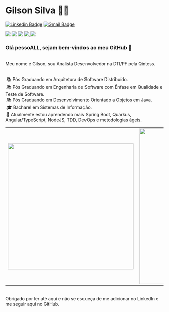 # Gilson Silva :man_technologist:

[![Linkedin Badge](https://img.shields.io/badge/-LinkedIn-blue?style=flat-square&logo=Linkedin&logoColor=white&link=https://www.linkedin.com/in/gilsoncostadasilva/)](https://www.linkedin.com/in/gilsoncostadasilva/)
[![Gmail Badge](https://img.shields.io/badge/-Gmail-c14438?style=flat-square&logo=Gmail&logoColor=white&link=mailto:gilsonsilvati@gmail.com)](mailto:gilsonsilvati@gmail.com/)
<br/>

<p>
  <img src="http://views.whatilearened.today/views/github/gilsonsilvati/views.svg" />
  <img src="https://img.shields.io/badge/Front End-Angular-f55247" />
  <img src="https://img.shields.io/badge/Back End-Java-f55247" />
  <a href="https://github.com/gilsonsilvati/">
    <img src="https://img.shields.io/github/followers/gilsonsilvati?color=%234CC61E&label=GitHub%20Followers%20%3A" />
  </a>
  <a href="https://github.com/gilsonsilvati?tab=repositories">
    <img src="https://badges.frapsoft.com/os/v2/open-source.svg?v=103" />
  </a>
</p>

### Olá pessoALL, sejam bem-vindos ao meu GitHub 👋

<br/>Meu nome é Gilson, sou Analista Desenvolvedor na DTI/PF pela Qintess.

<br/>.📚 Pós Graduando em Arquitetura de Software Distribuído.
<br/>.📚 Pós Graduando em Engenharia de Software com Ênfase em Qualidade e Teste de Software.
<br/>.📚 Pós Graduando em Desenvolvimento Orientado a Objetos em Java.
<br/>.🎓 Bacharel em Sistemas de Informação.
<br/>.🌱 Atualmente estou aprendendo mais Spring Boot, Quarkus, Angular/TypeScript, NodeJS, TDD, DevOps e metodologias ágeis.

<center>
  <table>
    <tr>
        <td><img width="400px" align="left" src="https://github-readme-stats.vercel.app/api/top-langs/?username=gilsonsilvati&hide=html&layout=compact" /></td>
        <td><img width="495px" align="left" src="https://github-readme-stats.vercel.app/api?username=gilsonsilvati&show_icons=true&theme=radical" /></td>
    </tr>   
  </table>
</center>

<br/>Obrigado por ler até aqui e não se esqueça de me adicionar no LinkedIn e me seguir aqui no GitHub.
